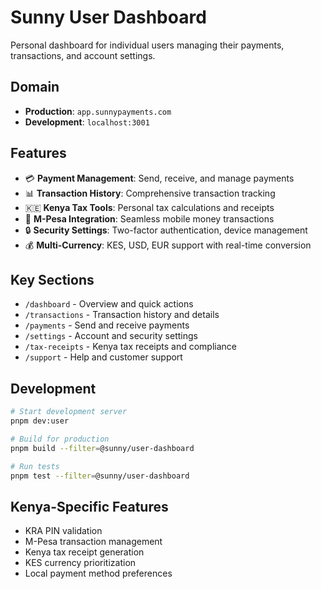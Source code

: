 # Sunny User Dashboard

Personal dashboard for individual users managing their payments, transactions, and account settings.

## Domain
- **Production**: `app.sunnypayments.com`
- **Development**: `localhost:3001`

## Features
- 💳 **Payment Management**: Send, receive, and manage payments
- 📊 **Transaction History**: Comprehensive transaction tracking
- 🇰🇪 **Kenya Tax Tools**: Personal tax calculations and receipts
- 📱 **M-Pesa Integration**: Seamless mobile money transactions
- 🔒 **Security Settings**: Two-factor authentication, device management
- 💰 **Multi-Currency**: KES, USD, EUR support with real-time conversion

## Key Sections
- `/dashboard` - Overview and quick actions
- `/transactions` - Transaction history and details
- `/payments` - Send and receive payments
- `/settings` - Account and security settings
- `/tax-receipts` - Kenya tax receipts and compliance
- `/support` - Help and customer support

## Development

```bash
# Start development server
pnpm dev:user

# Build for production
pnpm build --filter=@sunny/user-dashboard

# Run tests
pnpm test --filter=@sunny/user-dashboard
```

## Kenya-Specific Features
- KRA PIN validation
- M-Pesa transaction management
- Kenya tax receipt generation
- KES currency prioritization
- Local payment method preferences
